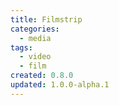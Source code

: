 ```yaml
---
title: Filmstrip
categories:
  - media
tags:
  - video
  - film
created: 0.8.0
updated: 1.0.0-alpha.1
---
```


